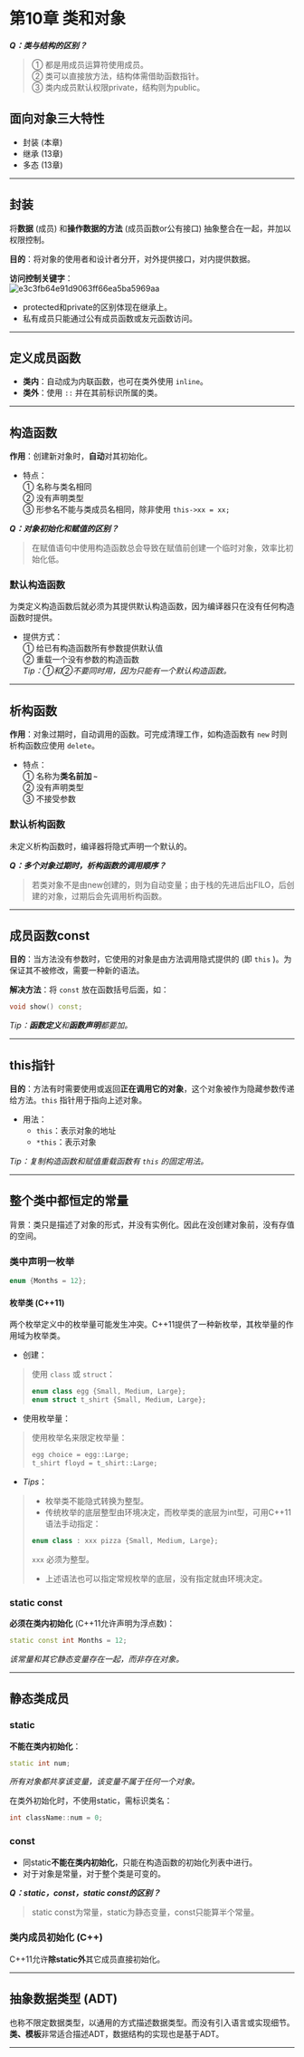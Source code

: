 # 第10章 类和对象

***Q：类与结构的区别？***
> ① 都是用成员运算符使用成员。  
> ② 类可以直接放方法，结构体需借助函数指针。  
> ③ 类内成员默认权限private，结构则为public。

## 面向对象三大特性

- 封装 (本章)
- 继承 (13章)
- 多态 (13章)

---

## 封装

将**数据** (成员) 和**操作数据的方法** (成员函数or公有接口) 抽象整合在一起，并加以权限控制。

**目的**：将对象的使用者和设计者分开，对外提供接口，对内提供数据。

**访问控制关键字**：  
![e3c3fb64e91d9063ff66ea5ba5969aa](https://image-hosting-1313474851.cos.ap-shanghai.myqcloud.com/Notes/e3c3fb64e91d9063ff66ea5ba5969aa.jpg)  

- protected和private的区别体现在继承上。
- 私有成员只能通过公有成员函数或友元函数访问。

---

## 定义成员函数

- **类内**：自动成为内联函数，也可在类外使用 `inline`。
- **类外**：使用 `::` 并在其前标识所属的类。

---

## 构造函数

**作用**：创建新对象时，**自动**对其初始化。

- 特点：  
① 名称与类名相同  
② 没有声明类型  
③ 形参名不能与类成员名相同，除非使用 `this->xx = xx;`

***Q：对象初始化和赋值的区别？***
> 在赋值语句中使用构造函数总会导致在赋值前创建一个临时对象，效率比初始化低。

### 默认构造函数

为类定义构造函数后就必须为其提供默认构造函数，因为编译器只在没有任何构造函数时提供。

- 提供方式：  
① 给已有构造函数所有参数提供默认值  
② 重载一个没有参数的构造函数  
*Tip：①和②不要同时用，因为只能有一个默认构造函数。*

---

## 析构函数

**作用**：对象过期时，自动调用的函数。可完成清理工作，如构造函数有 `new` 时则析构函数应使用 `delete`。

- 特点：  
① 名称为**类名前加 `~`**  
② 没有声明类型  
③ 不接受参数

### 默认析构函数

未定义析构函数时，编译器将隐式声明一个默认的。

***Q：多个对象过期时，析构函数的调用顺序？***
> 若类对象不是由new创建的，则为自动变量；由于栈的先进后出FILO，后创建的对象，过期后会先调用析构函数。

---

## 成员函数const

**目的**：当方法没有参数时，它使用的对象是由方法调用隐式提供的 (即 `this` )。为保证其不被修改，需要一种新的语法。

**解决方法**：将 `const` 放在函数括号后面，如：

```C++
void show() const;
```

*Tip：**函数定义**和**函数声明**都要加。*

---

## this指针

**目的**：方法有时需要使用或返回**正在调用它的对象**，这个对象被作为隐藏参数传递给方法。`this` 指针用于指向上述对象。

- 用法：
  - `this`：表示对象的地址
  - `*this`：表示对象

*Tip：复制构造函数和赋值重载函数有 `this` 的固定用法。*

---

## 整个类中都恒定的常量

背景：类只是描述了对象的形式，并没有实例化。因此在没创建对象前，没有存值的空间。

### 类中声明一枚举

```C++
enum {Months = 12};
```

#### 枚举类 (C++11)

两个枚举定义中的枚举量可能发生冲突。C++11提供了一种新枚举，其枚举量的作用域为枚举类。

- 创建：

> 使用 `class` 或 `struct`：
>
> ```C++
> enum class egg {Small, Medium, Large};
> enum struct t_shirt {Small, Medium, Large};
> ```

- 使用枚举量：

> 使用枚举名来限定枚举量：
>  
> ```C++
> egg choice = egg::Large;
> t_shirt floyd = t_shirt::Large;
> ```

- *Tips*：

> - 枚举类不能隐式转换为整型。
> - 传统枚举的底层整型由环境决定，而枚举类的底层为int型，可用C++11语法手动指定：
>
> ```C++
> enum class : xxx pizza {Small, Medium, Large};
> ```
>
> `xxx` 必须为整型。
>
> - 上述语法也可以指定常规枚举的底层，没有指定就由环境决定。

### static const

**必须在类内初始化** (C++11允许声明为浮点数)：

```C++
static const int Months = 12;
```

*该常量和其它静态变量存在一起，而非存在对象。*

---

## 静态类成员

### static

**不能在类内初始化**：

```C++
static int num;
```

*所有对象都共享该变量，该变量不属于任何一个对象。*

在类外初始化时，不使用static，需标识类名：

```C++
int className::num = 0;
```

### const

- 同static**不能在类内初始化**，只能在构造函数的初始化列表中进行。
- 对于对象是常量，对于整个类是可变的。

***Q：static，const，static const的区别？***
> static const为常量，static为静态变量，const只能算半个常量。

### 类内成员初始化 (C++)

C++11允许**除static外**其它成员直接初始化。

---

## 抽象数据类型 (ADT)

也称不限定数据类型，以通用的方式描述数据类型。而没有引入语言或实现细节。  
**类、模板**非常适合描述ADT，数据结构的实现也是基于ADT。

---
